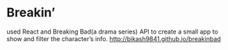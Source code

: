 # Breakin’
used React and Breaking Bad(a drama series) API to create a small app to 
show and filter the character’s info.
http://bikash9841.github.io/breakinbad

